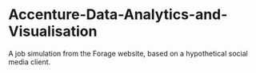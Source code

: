 # Accenture-Data-Analytics-and-Visualisation
A job simulation from the Forage website, based on a hypothetical social media client.
